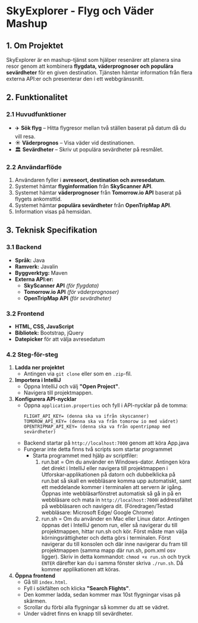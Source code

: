 # **SkyExplorer - Flyg och Väder Mashup**

## **1. Om Projektet**
SkyExplorer är en mashup-tjänst som hjälper resenärer att planera sina resor genom att kombinera **flygdata, väderprognoser och populära sevärdheter** för en given destination. Tjänsten hämtar information från flera externa API:er och presenterar den i ett webbgränssnitt.

## **2. Funktionalitet**
### **2.1 Huvudfunktioner**
- ✈️ **Sök flyg** – Hitta flygresor mellan två ställen baserat på datum då du vill resa.
- ☀️ **Väderprognos** – Visa väder vid destinationen.
- 🏛️ **Sevärdheter** – Skriv ut populära sevärdheter på resmålet.

### **2.2 Användarflöde**
1. Användaren fyller i **avreseort, destination och avresedatum**.
2. Systemet hämtar **flyginformation** från **SkyScanner API**.
3. Systemet hämtar **väderprognoser** från **Tomorrow.io API** baserat på flygets ankomsttid.
4. Systemet hämtar **populära sevärdheter** från **OpenTripMap API**.
5. Information visas på hemsidan.

## **3. Teknisk Specifikation**
### **3.1 Backend**
- **Språk:** Java 
- **Ramverk:** Javalin
- **Byggverktyg:** Maven
- **Externa API:er:**
  - **SkyScanner API** *(för flygdata)*
  - **Tomorrow.io API** *(för väderprognoser)*
  - **OpenTripMap API** *(för sevärdheter)*

### **3.2 Frontend**
- **HTML, CSS, JavaScript**
- **Bibliotek:** Bootstrap, jQuery
- **Datepicker** för att välja avresedatum


### **4.2 Steg-för-steg**
1. **Ladda ner projektet**  
   - Antingen via `git clone` eller som en `.zip`-fil.
2. **Importera i IntelliJ**  
   - Öppna IntelliJ och välj **"Open Project"**.
   - Navigera till projektmappen.
3. **Konfigurera API-nycklar**  
   - Öppna `application.properties` och fyll i API-nycklar på de tomma:
     ```
     FLIGHT_API_KEY= (denna ska va ifrån skyscanner)
     TOMOROW_API_KEY= (denna ska va från tomorow io med vädret)
     OPENTRIPMAP_API_KEY= (denna ska va från opentripmap med sevärdheter)
     ```
   - Backend startar på `http://localhost:7000` genom att köra App.java
   - Fungerar inte detta finns två scripts som startar programmet
     - Starta programmet med hjälp av scriptfiler:
       1. run.bat = Om du använder en Windows-dator. Antingen köra det direkt i IntelliJ eller navigera till projektmappen i Utforskar-applikationen på datorn och dubbelklicka på run.bat så skall en webbläsare komma upp automatiskt, samt ett meddelande kommer i terminalen att servern är igång. Öppnas inte webbläsarfönstret automatisk så gå in på en webbläsare och mata in `http://localhost:7000`i addressfältet på webbläsaren och navigera dit. (Föredragen/Testad webbläsare: Microsoft Edge/ Google Chrome)
       2. run.sh = Om du använder en Mac eller Linux dator. Antingen öppnas det i IntelliJ genom run, eller så navigerar du till projektmappen, hittar run.sh och kör. Först måste man välja körningsrättigheter och detta görs i terminalen. Först navigerar du till konsolen och där inne navigerar du fram till projektmappen (samma mapp där run.sh, pom.xml osv ligger). Skriv in detta kommandot: `chmod +x run.sh` och tryck `ENTER` därefter kan du i samma fönster skriva `./run.sh`. Då kommer applikationen att köras.
5. **Öppna frontend**  
   - Gå till `index.html`.
   - Fyll i sökfälten och klicka **"Search Flights"**.
   - Den kommer ladda, sedan kommer max 10st flygningar visas på skärmen.
   - Scrollar du förbi alla flygningar så kommer du att se vädret.
   - Under vädret finns en knapp till sevärdheter.

